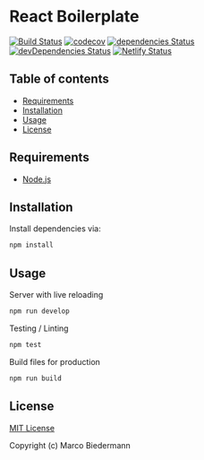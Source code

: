 # React Boilerplate

[![Build Status](https://travis-ci.com/marcobiedermann/react-boilerplate.svg)](https://travis-ci.com/marcobiedermann/react-boilerplate)
[![codecov](https://codecov.io/gh/marcobiedermann/react-boilerplate/branch/main/graph/badge.svg)](https://codecov.io/gh/marcobiedermann/react-boilerplate)
[![dependencies Status](https://img.shields.io/david/marcobiedermann/react-boilerplate.svg)](https://david-dm.org/marcobiedermann/react-boilerplate)
[![devDependencies Status](https://img.shields.io/david/dev/marcobiedermann/react-boilerplate.svg)](https://david-dm.org/marcobiedermann/react-boilerplate?type=dev)
[![Netlify Status](https://api.netlify.com/api/v1/badges/31bac7d1-3586-4c60-b6e9-f6a39ec09668/deploy-status)](https://app.netlify.com/sites/marcobiedermann-react-boilerplate/deploys)

## Table of contents

- [Requirements](#requirements)
- [Installation](#installation)
- [Usage](#usage)
- [License](#license)

## Requirements

- [Node.js](https://nodejs.org)

## Installation

Install dependencies via:

```sh
npm install
```

## Usage

Server with live reloading

```sh
npm run develop
```

Testing / Linting

```sh
npm test
```

Build files for production

```sh
npm run build
```

## License

[MIT License](LICENSE)

Copyright (c) Marco Biedermann
